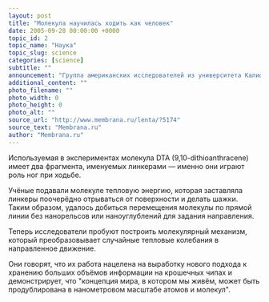 ```yaml
---
layout: post
title: "Молекула научилась ходить как человек"
date: 2005-09-28 00:00:00 +0000
topic_id: 2
topic_name: "Наука"
topic_slug: science
categories: [science]
subtitle: ""
announcement: "Группа американских исследователей из университета Калифорнии в Риверсайде (UC Riverside) впервые \"научила\" молекулу перемещаться по прямой линии на плоской поверхности и говорит, что \"наноходок\" имитирует ходьбу человека."
additional_content: ""
photo_filename: ""
photo_width: 0
photo_height: 0
photo_alt: ""
source_url: "http://www.membrana.ru/lenta/?5174"
source_text: "Membrana.ru"
author: "Membrana.ru"
---
```

Используемая в экспериментах молекула DTA (9,10-dithioanthracene) имеет два фрагмента, именуемых линкерами — именно они играют роль ног при ходьбе.

Учёные подавали молекуле тепловую энергию, которая заставляла линкеры поочерёдно отрываться от поверхности и делать шажки. Таким образом, удалось добиться перемещения молекулы по прямой линии без нанорельсов или наноуглублений для задания направления.

Теперь исследователи пробуют построить молекулярный механизм, который преобразовывает случайные тепловые колебания в направленное движение.

Они говорят, что их работа нацелена на выработку нового подхода к хранению больших объёмов информации на крошечных чипах и демонстрирует, что "концепция мира, в котором мы живём, может быть продублирована в нанометровом масштабе атомов и молекул".
